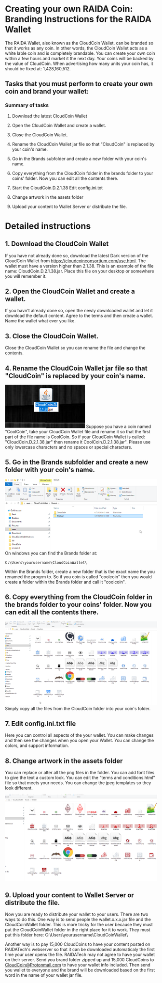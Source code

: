 # Creating your own RAIDA Coin: Branding Instructions for the RAIDA Wallet

The RAIDA Wallet, also known as the CloudCoin Wallet, can be branded so that 
it works as any coin. In other words, the CloudCoin Wallet acts as a white lable coin and is completely brandable. 
You can create your own coin within a few hours and market it the next day. Your coins will be backed by the 
value of CloudCoin. When advertising how many units your coin has, it should be fixed at: 1,428,160,512.

## Tasks that you must perform to create your own coin and brand your wallet:

### Summary of tasks

1. Download the latest CloudCoin Wallet

2. Open the CloudCoin Wallet and create a wallet. 

3. Close the CloudCoin Wallet. 

4. Rename the CloudCoin Wallet jar file so that "CloudCoin" is replaced by your coin's name.

5. Go in the Brands subfolder and create a new folder with your coin's name. 

6. Copy everything from the CloudCoin folder in the brands folder to your coins' folder. Now you can edit all the contents there. 

7. Start the CloudCoin.D.2.1.38 Edit config.ini.txt

8. Change artwork in the assets folder

9. Upload your content to Wallet Server or distribute the file. 

# Detailed instructions

## 1. Download the CloudCoin Wallet
If you have not already done so, download the latest Dark version of the CloudCoin Wallet from  https://cloudcoinconsortium.com/use.html. The wallet must have a version higher than 2.1.38. This is an example of the file name: CloudCoin.D.2.1.38.jar. Place this file on your desktop or somewhere you will remember it. 

## 2. Open the CloudCoin Wallet and create a wallet. 
If you havn't already done so, open the newly downloaded wallet and let it download the default content. Agree to the terms and then create a wallet. Name the wallet what ever you like. 

## 3. Close the CloudCoin Wallet. 
Close the CloudCoin Wallet so you can rename the file and change the contents. 

## 4. Rename the CloudCoin Wallet jar file so that "CloudCoin" is replaced by your coin's name.
![github-large](changename.png)
Suppose you have a coin named "CoolCoin", take your CloudCoin Wallet file and rename it so that the first part of the file name is CoolCoin. So if your CloudCoin Wallet is called: "CloudCoin.D.2.1.38.jar" then rename it CoolCoin.D.2.1.38.jar". Please use only lowercase characters and no spaces or special characters.  

## 5. Go in the Brands subfolder and create a new folder with your coin's name. 
![github-large](folders.png)
On windows you can find the Brands folder at: 
```
C:\Users\yourusername\CloudCoinWallet\
```
Within the Brands folder, create a new folder that is the exact name the you renamed the progrm to. So if you coin is called "coolcoin" then you would create a folder within the Brands folder and call it "coolcoin".

## 6. Copy everything from the CloudCoin folder in the brands folder to your coins' folder. Now you can edit all the contents there. 
![github-large](default.png)
Simply copy all the files from the CloudCoin folder into your coin's folder. 

## 7. Edit config.ini.txt file
Here you can control all aspects of the your wallet. You can make changes and then see the changes when you open your Wallet. You can change the colors, and support information. 

## 8. Change artwork in the assets folder
You can replace or alter all the png files in the folder. You can add font files to give the text a custom look. You can edit the "terms and conditions.html" file so that meets your needs. You can change the jpeg templates so they look different. 

![github-large](customized.png)

## 9. Upload your content to Wallet Server or distribute the file. 

Now  you are ready to distribute your wallet to your users. There are two ways to do this. One way is to send people the wallet.x.x.x.jar file and the CloudCoinWallet folder. This is more tricky for the user because they must put the CloudCoinWallet folder in the right place for it to work.  They must put this folder here: C:\Users\yourusername\CloudCoinWallet\

Another way is to pay 15,000 CloudCoins to have your content posted on RAIDATech's webserver so that it can be downloaded automaticaly the first time your user opens the file. RAIDATech may not agree to have your wallet on their server. Send you brand folder zipped up and 15,000 CloudCoins to CloudCoin@Protonmail.com to have your wallet info included. Then send you wallet to everyone and the brand will be downloaded based on the first word in the name of your wallet jar file. 









